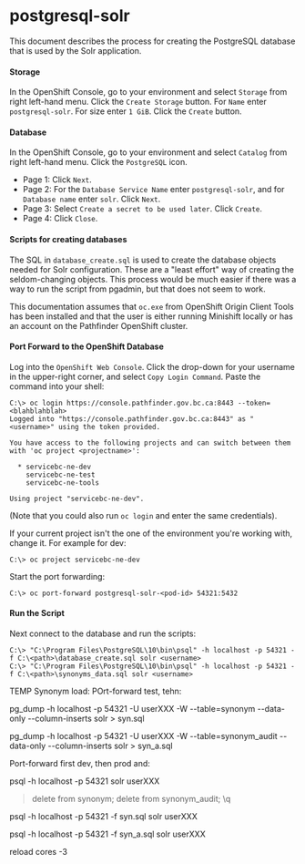 
# postgresql-solr

This document describes the process for creating the PostgreSQL database that is used by the Solr application.

#### Storage

In the OpenShift Console, go to your environment and select `Storage` from right left-hand menu. Click the `Create
Storage` button. For `Name` enter `postgresql-solr`. For size enter `1 GiB`. Click the `Create` button.

#### Database

In the OpenShift Console, go to your environment and select `Catalog` from right left-hand menu. Click the `PostgreSQL`
icon.
 - Page 1: Click `Next`.
 - Page 2: For the `Database Service Name` enter `postgresql-solr`, and for `Database name` enter `solr`. Click `Next`.
 - Page 3: Select `Create a secret to be used later`. Click `Create`.
 - Page 4: Click `Close`.

#### Scripts for creating databases

The SQL in `database_create.sql` is used to create the database objects needed for Solr configuration. These are a
"least effort" way of creating the seldom-changing objects. This process would be much easier if there was a way to run
the script from pgadmin, but that does not seem to work.

This documentation assumes that `oc.exe` from OpenShift Origin Client Tools has been installed and that the user is
either running Minishift locally or has an account on the Pathfinder OpenShift cluster.

#### Port Forward to the OpenShift Database

Log into the `OpenShift Web Console`. Click the drop-down for your username in the upper-right corner, and select
`Copy Login Command`. Paste the command into your shell:

```
C:\> oc login https://console.pathfinder.gov.bc.ca:8443 --token=<blahblahblah>
Logged into "https://console.pathfinder.gov.bc.ca:8443" as "<username>" using the token provided.

You have access to the following projects and can switch between them with 'oc project <projectname>':

  * servicebc-ne-dev
    servicebc-ne-test
    servicebc-ne-tools

Using project "servicebc-ne-dev".
```

(Note that you could also run `oc login` and enter the same credentials).

If your current project isn't the one of the environment you're working with, change it. For example for dev:

```
C:\> oc project servicebc-ne-dev
```

Start the port forwarding:

```
C:\> oc port-forward postgresql-solr-<pod-id> 54321:5432
```

#### Run the Script

Next connect to the database and run the scripts:

```
C:\> "C:\Program Files\PostgreSQL\10\bin\psql" -h localhost -p 54321 -f C:\<path>\database_create.sql solr <username>
C:\> "C:\Program Files\PostgreSQL\10\bin\psql" -h localhost -p 54321 -f C:\<path>\synonyms_data.sql solr <username>
```

TEMP Synonym load: POrt-forward test, tehn:

pg_dump -h localhost -p 54321 -U userXXX -W --table=synonym --data-only --column-inserts solr > syn.sql

pg_dump -h localhost -p 54321 -U userXXX -W --table=synonym_audit --data-only --column-inserts solr > syn_a.sql

Port-forward first dev, then prod and:

psql -h localhost -p 54321 solr userXXX
> delete from synonym;
> delete from synonym_audit;
> \q

psql -h localhost -p 54321 -f syn.sql solr userXXX

psql -h localhost -p 54321 -f syn_a.sql solr userXXX

reload cores -3
